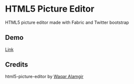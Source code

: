 HTML5 Picture Editor
==================

HTML5 picture editor made with Fabric and Twitter bootstrap

## Demo
[Link](http://www.waqaralamgir.com/app/html5-picture-editor)

## Credits

html5-picture-editor by [Waqar Alamgir](http://www.waqaralamgir.com)

[author]: http://www.waqaralamgir.com
